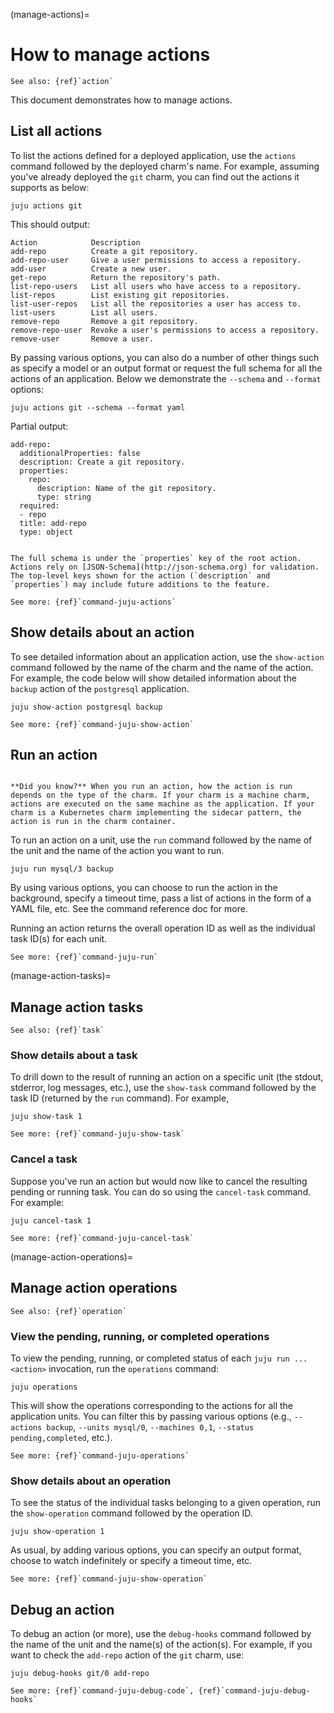 (manage-actions)=
# How to manage actions

<!--
SOURCE: https://discourse.charmhub.io/t/juju-actions-opt-in-to-new-behaviour-from-juju-2-8/2255
TODO: Add more example outputs. (The doc above has many but they're from 2020, so they might not be the latest. And I don't quite get the first bit about the custom-defined action -- how does it get attached to the charm?
-->

```{div} crossref
See also: {ref}`action`
```

This document demonstrates how to manage actions.


## List all actions

To list the actions defined for a deployed application, use the `actions` command followed by the deployed charm's name. For example, assuming you've already deployed the `git` charm, you can find out the actions it supports as below:

```text
juju actions git
```

This should output:

```text
Action            Description
add-repo          Create a git repository.
add-repo-user     Give a user permissions to access a repository.
add-user          Create a new user.
get-repo          Return the repository's path.
list-repo-users   List all users who have access to a repository.
list-repos        List existing git repositories.
list-user-repos   List all the repositories a user has access to.
list-users        List all users.
remove-repo       Remove a git repository.
remove-repo-user  Revoke a user's permissions to access a repository.
remove-user       Remove a user.
```

By passing various options, you can also do a number of other things such as specify a model or an output format or request the full schema for all the actions of an application. Below we demonstrate the `--schema` and `--format` options:

```text
juju actions git --schema --format yaml
```

Partial output:

```text
add-repo:
  additionalProperties: false
  description: Create a git repository.
  properties:
    repo:
      description: Name of the git repository.
      type: string
  required:
  - repo
  title: add-repo
  type: object
```

```{note}

The full schema is under the `properties` key of the root action. Actions rely on [JSON-Schema](http://json-schema.org) for validation. The top-level keys shown for the action (`description` and `properties`) may include future additions to the feature.

```

```{div} crossref
See more: {ref}`command-juju-actions`
```

## Show details about an action

To see detailed information about an application action, use the `show-action` command followed by the name of the charm and the name of the action. For example, the code below will show detailed information about the `backup` action of the `postgresql` application.

```text
juju show-action postgresql backup
```

```{div} crossref
See more: {ref}`command-juju-show-action`
```


## Run an action

```{important}

**Did you know?** When you run an action, how the action is run depends on the type of the charm. If your charm is a machine charm, actions are executed on the same machine as the application. If your charm is a Kubernetes charm implementing the sidecar pattern, the action is run in the charm container.

```


To run an action on a unit, use the `run` command followed by the name of the unit and the name of the action you want to run.

```text
juju run mysql/3 backup
```

By using various options, you can choose to run the action in the background, specify a timeout time, pass a list of actions in the form of a YAML file, etc. See the command reference doc for more.

Running an action returns the overall operation ID as well as the individual task ID(s) for each unit.


```{div} crossref
See more: {ref}`command-juju-run`
```

(manage-action-tasks)=
## Manage action tasks
```{div} crossref
See also: {ref}`task`
```

### Show details about a task

To drill down to the result of running an action on a specific unit (the stdout, stderror, log messages, etc.), use the `show-task` command followed by the task ID (returned by the `run` command). For example,

```text
juju show-task 1
```

```{div} crossref
See more: {ref}`command-juju-show-task`
```

### Cancel a task

Suppose you've run an action but would now like to cancel the resulting pending or running task. You can do so using the `cancel-task` command. For example:

```text
juju cancel-task 1
```

```{div} crossref
See more: {ref}`command-juju-cancel-task`
```

(manage-action-operations)=
## Manage action operations
```{div} crossref
See also: {ref}`operation`
```

### View the pending, running, or completed operations

To view the pending, running, or completed status of each `juju run ... <action>` invocation, run the `operations` command:

```text
juju operations
```

This will show the operations corresponding to the actions for all the application units. You can filter this by passing various options (e.g., `--actions backup`, `--units mysql/0`, `--machines 0,1`, `--status pending,completed`, etc.).

```{div} crossref
See more: {ref}`command-juju-operations`
```

### Show details about an operation

To see the status of the individual tasks belonging to a given operation,  run the `show-operation` command followed by the operation ID.

```text
juju show-operation 1
```

As usual, by adding various options, you can specify an output format, choose to watch indefinitely or specify a timeout time, etc.

```{div} crossref
See more: {ref}`command-juju-show-operation`
```

## Debug an action

To debug an action (or more), use the `debug-hooks` command followed by the name of the unit and the name(s) of the action(s). For example, if you want to check the `add-repo` action of the `git` charm, use:

```text
juju debug-hooks git/0 add-repo
```

```{div} crossref
See more: {ref}`command-juju-debug-code`, {ref}`command-juju-debug-hooks`
```
